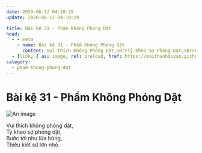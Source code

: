 ```yaml
---
date: 2020-06-12 04:10:19
update: 2020-06-12 04:10:19

title: Bài kệ 31 - Phẩm Không Phóng Dật
head:
  - - meta
    - name: Bài kệ 31 - Phẩm Không Phóng Dật
      content: Vui Thích Không Phóng Dật,<Br>Tỷ Kheo Sợ Phóng Dật,<Br>Bước Tới Như Lửa Hừng,<Br>Thiêu Kiết Sử Lớn Nhỏ.<Br>
  - [link, { as: image, rel: preload, href: https://maithanhduyan.github.io/kinh-phap-cu/img/pham-khong-phong-dat/pham-khong-phong-dat-031.jpg }]
category:
  - pham-khong-phong-dat
---
```


# Bài kệ 31 - Phẩm Không Phóng Dật

![An image](/img/pham-khong-phong-dat/pham-khong-phong-dat-031.jpg)

Vui thích không phóng dật,<br>Tỷ kheo sợ phóng dật,<br>Bước tới như lửa hừng,<br>Thiêu kiết sử lớn nhỏ.<br>
